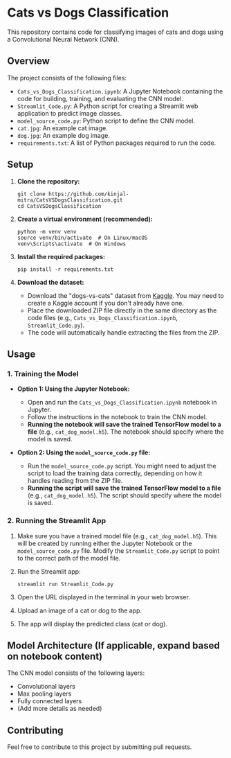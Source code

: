 # Cats vs Dogs Classification

This repository contains code for classifying images of cats and dogs using a Convolutional Neural Network (CNN).

## Overview

The project consists of the following files:

*   `Cats_vs_Dogs_Classification.ipynb`: A Jupyter Notebook containing the code for building, training, and evaluating the CNN model.
*   `Streamlit_Code.py`: A Python script for creating a Streamlit web application to predict image classes.
*   `model_source_code.py`: Python script to define the CNN model.
*   `cat.jpg`: An example cat image.
*   `dog.jpg`: An example dog image.
*   `requirements.txt`: A list of Python packages required to run the code.

## Setup

1.  **Clone the repository:**

    ```
    git clone https://github.com/kinjal-mitra/CatsVSDogsClassification.git
    cd CatsVSDogsClassification
    ```

2.  **Create a virtual environment (recommended):**

    ```
    python -m venv venv
    source venv/bin/activate  # On Linux/macOS
    venv\Scripts\activate  # On Windows
    ```

3.  **Install the required packages:**

    ```
    pip install -r requirements.txt
    ```

4.  **Download the dataset:**

    *   Download the "dogs-vs-cats" dataset from [Kaggle](https://www.kaggle.com/datasets/salader/dogs-vs-cats). You may need to create a Kaggle account if you don't already have one.
    *   Place the downloaded ZIP file directly in the same directory as the code files (e.g., `Cats_vs_Dogs_Classification.ipynb`, `Streamlit_Code.py`).
    *   The code will automatically handle extracting the files from the ZIP.

## Usage

### 1. Training the Model

*   **Option 1: Using the Jupyter Notebook:**
    *   Open and run the `Cats_vs_Dogs_Classification.ipynb` notebook in Jupyter.
    *   Follow the instructions in the notebook to train the CNN model.
    *   **Running the notebook will save the trained TensorFlow model to a file** (e.g., `cat_dog_model.h5`). The notebook should specify where the model is saved.

*   **Option 2: Using the `model_source_code.py` file:**
    *   Run the `model_source_code.py` script. You might need to adjust the script to load the training data correctly, depending on how it handles reading from the ZIP file.
    *   **Running the script will save the trained TensorFlow model to a file** (e.g., `cat_dog_model.h5`). The script should specify where the model is saved.

### 2. Running the Streamlit App

1.  Make sure you have a trained model file (e.g., `cat_dog_model.h5`). This will be created by running either the Jupyter Notebook or the `model_source_code.py` file. Modify the `Streamlit_Code.py` script to point to the correct path of the model file.
2.  Run the Streamlit app:

    ```
    streamlit run Streamlit_Code.py
    ```

3.  Open the URL displayed in the terminal in your web browser.
4.  Upload an image of a cat or dog to the app.
5.  The app will display the predicted class (cat or dog).

## Model Architecture (If applicable, expand based on notebook content)

The CNN model consists of the following layers:

*   Convolutional layers
*   Max pooling layers
*   Fully connected layers
*   (Add more details as needed)

## Contributing

Feel free to contribute to this project by submitting pull requests.

